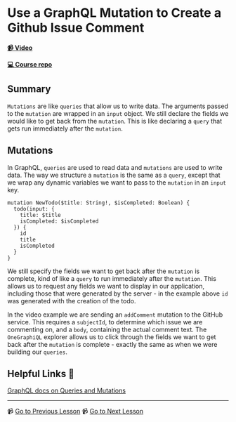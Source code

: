 # Use a GraphQL Mutation to Create a Github Issue Comment

**[📹 Video](https://egghead.io/lessons/graphql-use-a-graphql-mutation-to-create-a-github-issue-comment)**

**[💻 Course repo](https://github.com/theianjones/egghead-graphql-subscriptions)**

## Summary

`Mutations` are like `queries` that allow us to write data. The arguments passed to the `mutation` are wrapped in an `input` object. We still declare the fields we would like to get back from the `mutation`. This is like declaring a `query` that gets run immediately after the `mutation`.

## Mutations

In GraphQL, `queries` are used to read data and `mutations` are used to write data. The way we structure a `mutation` is the same as a `query`, except that we wrap any dynamic variables we want to pass to the `mutation` in an `input` key.

```gql
mutation NewTodo($title: String!, $isCompleted: Boolean) {
  todo(input: {
    title: $title
    isCompleted: $isCompleted
  }) {
    id
    title
    isCompleted
  }
}
```

We still specify the fields we want to get back after the `mutation` is complete, kind of like a `query` to run immediately after the `mutation`. This allows us to request any fields we want to display in our application, including those that were generated by the server - in the example above `id` was generated with the creation of the todo.

In the video example we are sending an `addComment` mutation to the GitHub service. This requires a `subjectId`, to determine which issue we are commenting on, and a `body`, containing the actual comment text. The `OneGraphiQL` explorer allows us to click through the fields we want to get back after the `mutation` is complete - exactly the same as when we were building our `queries`.

## Helpful Links 🤔

[GraphQL docs on Queries and Mutations](https://graphql.org/learn/queries/#mutations)

---

📹 [Go to Previous Lesson](https://egghead.io/lessons/graphql-style-a-list-component)
📹 [Go to Next Lesson](https://egghead.io/lessons/graphql-use-urqls-usemutation-to-create-github-issues-in-a-react-app)
